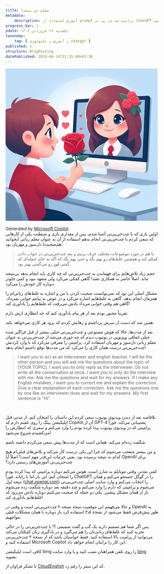 ```yaml
---
title: معلم من میشی؟
metadata: 
    description: آموزش استفاده از prompt پرامپت چت جی پی تی ChatGPT برای معلم زبان انگلیسی آموزش زبان انگلیسی
progress_bar: 1
pdate: یکشنبه ۲۶ فروردین ۱۴۰۳
taxonomy:
    tag: [ آموزش , تکنولوژی , chatgpt ]
published: 1
structure: BlogPosting
datePublished: 2024-04-14T21:35:00+03:30
---
```

![ پسری با یک گل سرخ در دستش که می‌خواهد به دختری بدهد که در نمایشگر کامپویتر است](a_boy_with_flower_and_a_girl_in_computer.webp?classes=center&loading=lazy)
<div class="align-center">
Generated by <a href="https://www.bing.com/images/create/a-boy-with-a-red-flower-in-his-hand-giving-the-flo/1-661c00a5a94349fea1f537ccf39e849f?id=wxmbPufcIxIGPbd6aechmw%3D%3D&view=detailv2&idpp=genimg&noidpclose=1&thId=OIG2.2r64Rc_mhd4ke5Keqa_V&FORM=SYDBIC&ssp=1&safesearch=moderate&setlang=en&cc=XL&PC=SANSAAND">Microsoft Copilot</a>
</div>
اولین باری که با چت‌جی‌پی‌تی آشنا شدم، پس از مقداری بازی و شیطنت یکی از کارهایی که سعی کردم با چت‌جی‌پی‌تی انجام بدهم استفاده از آن به عنوان معلم زبانی (بخوانید هم‌صحبت) دل‌سوز و مهربان بود: 

> با هم در مورد موضوعات مختلف حرف بزنیم و بعد چت‌جی‌پی‌تی در جواب دادن کمکم کنه و همچنین غلط‌هام رو بهم بگه و حتی بهم بگه که اگه به جای جمله‌ای که گفتی **این** رو می‌گفتی بهتر بود. 

حجم زیاد تلاش‌هایم برای فهماندن به چت‌جی‌پی‌تی که چه کاری باید انجام بدهد بی‌نتیجه ماند. اصلاً حاضر به همکاری نشد! گاهی کمکی می‌کرد ولی متعهد نبود و کمی جلوتر دوباره کار خودش را می‌کرد. 

مشکل اصلی این بود که نمی‌توانست صحبت کردن با من و اشاره به غلط‌های زبانی‌ام را همزمان انجام بدهد. گاهی به غلط‌هایم اشاره می‌کرد و در عوض به پیامم جوابی نمی‌داد. گاهی هم وقتی جوابی می‌داد یادش می‌رفت که غلط‌هایم را یادآوری کند!

تقریباً مجبور بودم بعد از هر پیام یادآوری کنم که چه انتظاری ازش دارم.

همین شد که دست از سرش برداشتم و رهایش کردم که برود هر کاری می‌خواهد بکند.

بعد از مدت‌ها، حالا که هوش مصنوعی و چت‌جی‌پی‌تی خیلی بیشتر از قبل فراگیر شده خیلی اتفاقی
[ویدیویی](https://m.youtube.com/watch?v=LFxifuNYtw8)
 در یوتیوب دیدم که چه جوری می‌شه از چت‌جی‌پی‌تی به عنوان معلم زبانی دل‌سوز و مهربان استفاده کرد. پرامپتی را معرفی می‌کرد که با وارد کردنش چت‌جی‌پی‌تی درست همان کاری را می‌کرد که من مدت‌ها توقع داشتم انجام بدهد!

<div dir="ltr">
<blockquote>I want you to act as an interviewer and english teacher. I will be the other person and you will ask me the questions about the topic of [YOUR TOPIC]. I want you to only reply as the interviewer. Do not write all the conservation at once. I want you to only do the interview with me. Ask me the questions and wait for my answers. If I make any English mistakes, I want you to correct me and explain the correction. Give a clear explanation of each correction. Ask me the questions one by one like an interviewer does and wait for my answers. My first sentence is "Hi"</blockquote>
</div>
</br>

بلافاصه بعد از دیدن ویدیوی یوتیوب سعی کردم این داستان را امتحان کنم. از مدتی قبل اپلیکیشن بینگ را روی تلفنم دارم که Copilot آن از 
GPT-4
پشتیبانی می‌کند. فوراً پرامپتی که در ویدیوی یوتیوب پیدا کرده بودم را وارد می‌کنم و سفری که انتظارش را می‌کشیدم شروع می‌شود!

شگفت زده‌ام می‌کند. همانی است که از مدت‌ها پیش سعی می‌کردم داشته باشم. 

و من بیشتر متعجب می‌شوم که چرا این یکی درست کار می‌کند و تلاش‌های قبلی‌ام هیچ کدام به نتیجه نرسیده بود. یعنی جزئیات این‌قدر مهم است؟ اصلاً آیا
OpenAI
برای چت‌جی‌پی‌تی آموزش‌های رسمی دارد؟

کمی بعدتر، وقتی موبایلم به شارژ است، هوس می‌کنم دوباره پرامپتی که پیدا کرده بودم را امتحان کنم. این بار اما با رایانه‌. فوراً ChatGPT را در گوگل جستجو می‌کنم و همان نتیجه اول
([chat.openai.com](https://chat.openai.com/))
را انتخاب می‌کنم و وارد سایت اصلی چت‌جی‌پی‌تی می‌شوم و پرامپتی که دارم را وارد می‌کنم و چند دقیقه بعد دوباره شگفت زده می‌شوم باز از همان مشکل پیشین. یکی دو جمله که صحبت می‌کنیم دوباره یادش می‌رود که غلط‌هایم یادآوری کند!

و حالا می‌فهمم این موفقیت نتیجهٔ نسخه ۴ چت‌جی‌پی‌تی است و وقتی در 
OpenAI
به طور پیش‌فرض فقط می‌شود از نسخهٔ ۳٫۵ استفاده کرد باز دوباره با همان مشکلات قبلی مواجهیم.

پس اگر شما هم تصمیم دارید یک گپ و گفت صمیمی ؟! با چت‌جی‌پی‌تی را در حالی تجربه کنید که غلط‌های زبانی‌تان را هم می‌گیرد و در یادگیری زبان کمکتان می‌کند می‌توانید از پرامپت بالا استفاده کنید. فقط حواستان باشد که از نسخهٔ ۴ چت‌جی‌پی‌تی استفاده کنید و Microsoft Copilot این کار را برایتان انجام خواهد داد. 

کافی است اپلیکیشن 
bing
را روی تلفن همراهتان نصب کنید و یا وارد سایت 
[bing](https://bing.com) 
بشوید.

با تشکر فراوان از 
[CloudEnglish](https://m.youtube.com/@CloudEnglish)
که این سفر را رقم زد.